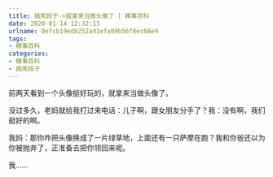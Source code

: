 ```yaml
---
title: 搞笑段子->就拿来当做头像了 | 糗事百科
date: 2020-01-14 12:32:13
urlname: 0efcb19edb252ad1efa09b56f8ec68e9
tags: 
- 糗事百科
categories:
- 糗事百科
- 搞笑段子
---
```

前两天看到一个头像挺好玩的，就拿来当做头像了。

没过多久，老妈就给我打过来电话：儿子啊，跟女朋友分手了？我：没有啊，我们挺好的啊。

我妈：那你咋把头像换成了一片绿草地，上面还有一只萨摩在跑？我和你爸还以为你被抛弃了，正准备去把你领回来呢。

我……



